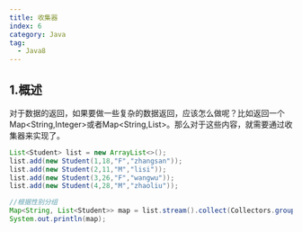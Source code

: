 ```yaml
---
title: 收集器
index: 6
category: Java
tag:
  - Java8
---
```


## 1.概述

对于数据的返回，如果要做一些复杂的数据返回，应该怎么做呢？比如返回一个Map<String,Integer>或者Map<String,List<Object>>。那么对于这些内容，就需要通过收集器来实现了。

```java
List<Student> list = new ArrayList<>();
list.add(new Student(1,18,"F","zhangsan"));
list.add(new Student(2,11,"M","lisi"));
list.add(new Student(3,26,"F","wangwu"));
list.add(new Student(4,28,"M","zhaoliu"));

//根据性别分组
Map<String, List<Student>> map = list.stream().collect(Collectors.groupingBy(Student::getSex));
System.out.println(map);


```



